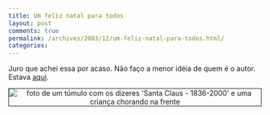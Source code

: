 ```yaml
---
title: Um feliz natal para todos
layout: post
comments: true
permalink: /archives/2003/12/um-feliz-natal-para-todos.html/
categories:
---
```

Juro que achei essa por acaso. Não faço a menor idéia de quem é o autor. Estava <a href="http://static.redjupiter.com/images/tartorres/deadsanta.jpg" >aqui</a>.

<center>
  <img src=//chester.me/img/blig/natal.jpg border=1 alt="foto de um túmulo com os dizeres 'Santa Claus - 1836-2000' e uma criança chorando na frente">
</center>

